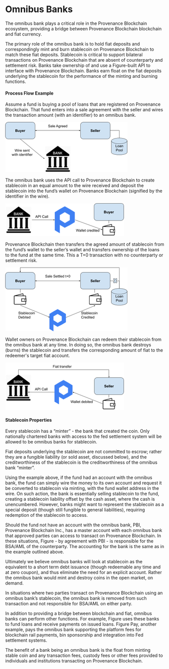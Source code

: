 # Omnibus Banks

The omnibus bank plays a critical role in the Provenance Blockchain ecosystem, providing a bridge between Provenance Blockchain blockchain and fiat currency.  


The primary role of the omnibus bank is to hold fiat deposits and correspondingly mint and burn stablecoin on Provenance Blockchain to match these fiat deposits.  Stablecoin is critical to support bilateral transactions on Provenance Blockchain that are absent of counterparty and settlement risk.  Banks take ownership of and use a Figure-built API to interface with Provenance Blockchain.  Banks earn float on the fiat deposits underlying the stablecoin for the performance of the minting and burning functions.

#### Process Flow Example 

Assume a fund is buying a pool of loans that are registered on Provenance Blockchain.  That fund enters into a sale agreement with the seller and wires the transaction amount \(with an identifier\) to an omnibus bank.    


![](../../../.gitbook/assets/omnibus-bank-and-stablecoin.png)

The omnibus bank uses the API call to Provenance Blockchain to create stablecoin in an equal amount to the wire received and deposit the stablecoin into the fund’s wallet on Provenance Blockchain \(signified by the identifier in the wire\).   
  


![](../../../.gitbook/assets/omnibus-bank-and-stablecoin-1-.png)

Provenance Blockchain then transfers the agreed amount of stablecoin from the fund’s wallet to the seller’s wallet and transfers ownership of the loans to the fund at the same time.  This a T+0 transaction with no counterparty or settlement risk.  


![](../../../.gitbook/assets/omnibus-bank-and-stablecoin-2-%20%281%29%20%281%29.png)

Wallet owners on Provenance Blockchain can redeem their stablecoin from the omnibus bank at any time.  In doing so, the omnibus bank destroys \(burns\) the stablecoin and transfers the corresponding amount of fiat to the redeemer's target fiat account.    


![](../../../.gitbook/assets/omnibus-bank-and-stablecoin-3-.png)

#### Stablecoin Properties  

Every stablecoin has a “minter” - the bank that created the coin.  Only nationally chartered banks with access to the fed settlement system will be allowed to be omnibus banks for stablecoin.      


Fiat deposits underlying the stablecoin are not committed to escrow; rather they are a fungible liability \(or sold asset, discussed below\), and the creditworthiness of the stablecoin is the creditworthiness of the omnibus bank “minter”.    


Using the example above, if the fund had an account with the omnibus bank, the fund can simply wire the money to its own account and request it be converted to stablecoin via minting, with the fund wallet address in the wire.  On such action, the bank is essentially selling stablecoin to the fund, creating a stablecoin liability offset by the cash asset, where the cash is unencumbered.  However, banks might want to represent the stablecoin as a special deposit \(though still fungible to general liabilities\), requiring redemption of the stablecoin to access.  


Should the fund not have an account with the omnibus bank, PBI, Provenance Blockchain Inc., has a master account with each omnibus bank that approved parties can access to transact on Provenance Blockchain.  In these situations, Figure - by agreement with PBI - is responsible for the BSA/AML of the counterparty.  The accounting for the bank is the same as in the example outlined above.  


Ultimately we believe omnibus banks will look at stablecoin as the equivalent to a short term debt issuance \(though redeemable any time and at zero coupon\), and thus eliminate the need for an explicit account.  Rather the omnibus bank would mint and destroy coins in the open market, on demand.  


In situations where two parties transact on Provenance Blockchain using an omnibus bank’s stablecoin, the omnibus bank is removed from such transaction and not responsible for BSA/AML on either party.  


In addition to providing a bridge between blockchain and fiat, omnibus banks can perform other functions.  For example, Figure uses these banks to fund loans and receive payments on issued loans.  Figure Pay, another example, pays the omnibus bank supporting the platform fees for blockchain rail payments, bin sponsorship and integration into Fed settlement systems.  


The benefit of a bank being an omnibus bank is the float from minting stable coin and any transaction fees, custody fees or other fees provided to individuals and institutions transacting on Provenance Blockchain.    



